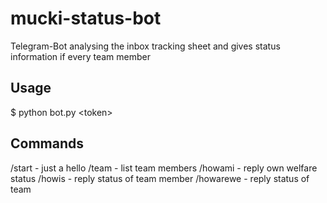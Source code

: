 mucki-status-bot
================
Telegram-Bot analysing the inbox tracking sheet and gives status information if every team member

## Usage

$ python bot.py \<token\>

## Commands

/start          - just a hello
/team           - list team members
/howami         - reply own welfare status
/howis <name>   - reply status of team member
/howarewe       - reply status of team
